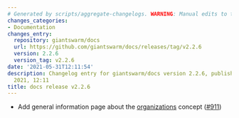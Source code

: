 ```yaml
---
# Generated by scripts/aggregate-changelogs. WARNING: Manual edits to this files will be overwritten.
changes_categories:
- Documentation
changes_entry:
  repository: giantswarm/docs
  url: https://github.com/giantswarm/docs/releases/tag/v2.2.6
  version: 2.2.6
  version_tag: v2.2.6
date: '2021-05-31T12:11:54'
description: Changelog entry for giantswarm/docs version 2.2.6, published on 31 May
  2021, 12:11
title: docs release v2.2.6
---
```


- Add general information page about the [organizations](/platform-overview/organizations/) concept ([#911](https://github.com/giantswarm/docs/pull/911))
